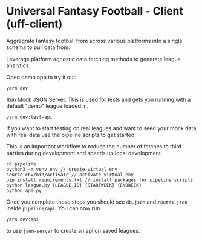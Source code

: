 # Universal Fantasy Football - Client (uff-client)

Aggregrate fantasy football from across various platforms into a single schema to pull data from.

Leverage platform agnostic data fetching methods to generate league analytics.

Open demo app to try it out!

```
yarn dev
```

Run Mock JSON Server. This is used for tests and gets you running with a default "demo" league loaded in.

```
yarn dev:test-api
```

If you want to start testing on real leagues and want to seed your mock data with real data use the pipeline scripts to get started.

This is an important workflow to reduce the number of fetches to third parties during development and speeds up local development.

```
cd pipeline
python3 -m venv env // create virtual env
source env/bin/activate // activate virtual env
pip install requirements.txt // install packages for pipeline scripts
python league.py {LEAGUE_ID} {STARTWEEK} {ENDWEEK}
python api.py
```

Once you complete those steps you should see `db.json` and `routes.json` inside `pipeline/api`.
You can now run

```
yarn dev:api
```

to use `json-server` to create an api on saved leagues.
